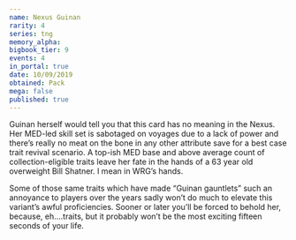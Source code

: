 ```yaml
---
name: Nexus Guinan
rarity: 4
series: tng
memory_alpha:
bigbook_tier: 9
events: 4
in_portal: true
date: 10/09/2019
obtained: Pack
mega: false
published: true
---
```


Guinan herself would tell you that this card has no meaning in the Nexus. Her MED-led skill set is sabotaged on voyages due to a lack of power and there’s really no meat on the bone in any other attribute save for a best case trait revival scenario. A top-ish MED base and above average count of collection-eligible traits leave her fate in the hands of a 63 year old overweight Bill Shatner. I mean in WRG’s hands.

Some of those same traits which have made “Guinan gauntlets” such an annoyance to players over the years sadly won’t do much to elevate this variant’s awful proficiencies. Sooner or later you’ll be forced to behold her, because, eh….traits, but it probably won’t be the most exciting fifteen seconds of your life.
